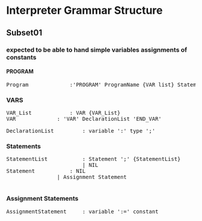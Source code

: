 #  Interpreter Grammar Structure
## Subset01
### expected to be able to hand simple variables assignments of constants


#### PROGRAM 
<pre>
Program				:'PROGRAM' ProgramName {VAR_list} StatementList 'END_PROGRAM'
</pre>


### VARS
<pre>
VAR_List			: VAR {VAR_List} 
VAR				: 'VAR' DeclarationList 'END_VAR'
								
DeclarationList			: variable ':' type ';'
</pre>	



### Statements
<pre>
StatementList			: Statement ';' {StatementList}
						| NIL
Statement			: NIL
				| Assignment Statement

</pre>


### Assignment Statements
<pre>
AssignmentStatement		: variable ':=' constant
</pre>

